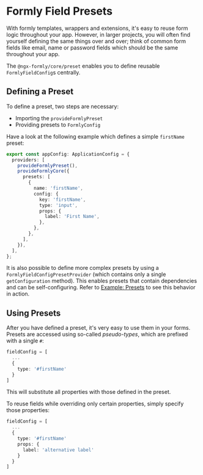 # Formly Field Presets
With formly templates, wrappers and extensions, it's easy to reuse form logic throughout your app. However, in larger projects, you will often find yourself defining the same things over and over; think of common form fields like email, name or password fields which should be the same throughout your app.

The `@ngx-formly/core/preset` enables you to define reusable `FormlyFieldConfig`s centrally. 

## Defining a Preset
To define a preset, two steps are necessary:
- Importing the `provideFormlyPreset` 
- Providing presets to `FormlyConfig`

Have a look at the following example which defines a simple `firstName` preset:

```typescript
export const appConfig: ApplicationConfig = {
  providers: [
    provideFormlyPreset(),
    provideFormlyCore({
      presets: [
        {
          name: 'firstName',
          config: {
            key: 'firstName',
            type: 'input',
            props: {
              label: 'First Name',
            },
          },
        },
      ],
    }),
  ],
};
```

It is also possible to define more complex presets by using a `FormlyFieldConfigPresetProvider` (which contains only a single `getConfiguration` method). This enables presets that contain dependencies and can be self-configuring.
Refer to [Example: Presets](https://formly.dev/examples/other/presets) to see this behavior in action.

## Using Presets
After you have defined a preset, it's very easy to use them in your forms. Presets are accessed using so-called *pseudo-types*, which are prefixed with a single `#`:

```typescript
fieldConfig = [
  ...
  {
    type: '#firstName'
  }
]
```

This will substitute all properties with those defined in the preset. 

To reuse fields while overriding only certain properties, simply specify those properties:

```typescript
fieldConfig = [
  ...
  {
    type: '#firstName'
    props: {
      label: 'alternative label'
    }
  }
]
```

